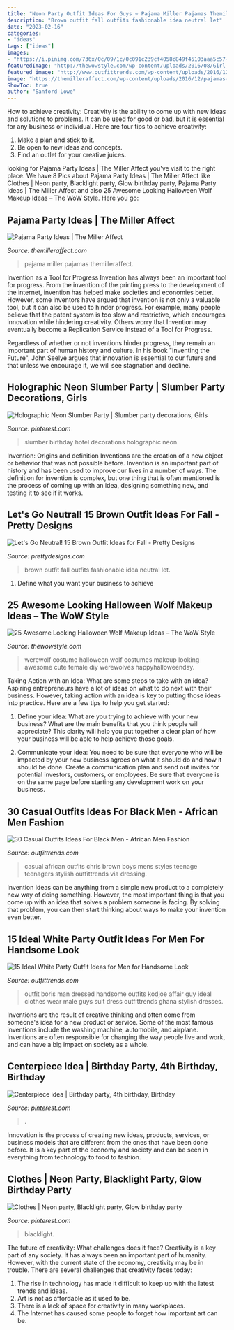 ```yaml
---
title: "Neon Party Outfit Ideas For Guys ~ Pajama Miller Pajamas Themilleraffect"
description: "Brown outfit fall outfits fashionable idea neutral let"
date: "2023-02-16"
categories:
- "ideas"
tags: ["ideas"]
images:
- "https://i.pinimg.com/736x/0c/09/1c/0c091c239cf4058c849f45103aaa5c57--centerpiece-ideas-centerpieces.jpg"
featuredImage: "http://thewowstyle.com/wp-content/uploads/2016/08/Girl-Werewolf-Costume-Ideas.jpg"
featured_image: "http://www.outfittrends.com/wp-content/uploads/2016/12/african-teenage-boys-casual-outfits-.jpg"
image: "https://themilleraffect.com/wp-content/uploads/2016/12/pajamas-75-800x534.jpg"
ShowToc: true
author: "Sanford Lowe"
---
```



How to achieve creativity:
Creativity is the ability to come up with new ideas and solutions to problems. It can be used for good or bad, but it is essential for any business or individual. Here are four tips to achieve creativity:
1. Make a plan and stick to it.
2. Be open to new ideas and concepts.
3. Find an outlet for your creative juices.

	

		
looking for Pajama Party Ideas | The Miller Affect you've visit to the right place. We have 8 Pics about Pajama Party Ideas | The Miller Affect like Clothes | Neon party, Blacklight party, Glow birthday party, Pajama Party Ideas | The Miller Affect and also 25 Awesome Looking Halloween Wolf Makeup Ideas – The WoW Style. Here you go:
		
    
## Pajama Party Ideas | The Miller Affect

<img loading=lazy src="https://themilleraffect.com/wp-content/uploads/2016/12/pajamas-75-800x534.jpg" onerror="this.onerror=null;this.src='https://tse3.mm.bing.net/th?id=OIP.mkLJYP1YOnzoBjqdsvyn2QHaE8&amp;pid=15.1';" alt="Pajama Party Ideas | The Miller Affect">

_Source: themilleraffect.com_

>pajama miller pajamas themilleraffect. 

	

Invention as a Tool for Progress
Invention has always been an important tool for progress. From the invention of the printing press to the development of the internet, invention has helped make societies and economies better. 
However, some inventors have argued that invention is not only a valuable tool, but it can also be used to hinder progress. For example, many people believe that the patent system is too slow and restrictive, which encourages innovation while hindering creativity. Others worry that Invention may eventually become a Replication Service instead of a Tool for Progress.

Regardless of whether or not inventions hinder progress, they remain an important part of human history and culture. In his book "Inventing the Future", John Seelye argues that innovation is essential to our future and that unless we encourage it, we will see stagnation and decline.

    
## Holographic Neon Slumber Party | Slumber Party Decorations, Girls

<img loading=lazy src="https://i.pinimg.com/736x/54/9c/c5/549cc5bc94be7af2ae37693ea0803171.jpg" onerror="this.onerror=null;this.src='https://tse2.mm.bing.net/th?id=OIP.hLUHcgQxy_f-REfDyZM7OgHaLH&amp;pid=15.1';" alt="Holographic Neon Slumber Party | Slumber party decorations, Girls">

_Source: pinterest.com_

>slumber birthday hotel decorations holographic neon. 

	

Invention: Origins and definition
Inventions are the creation of a new object or behavior that was not possible before. Invention is an important part of history and has been used to improve our lives in a number of ways. The definition for invention is complex, but one thing that is often mentioned is the process of coming up with an idea, designing something new, and testing it to see if it works.

    
## Let&#039;s Go Neutral! 15 Brown Outfit Ideas For Fall - Pretty Designs

<img loading=lazy src="http://www.prettydesigns.com/wp-content/uploads/2014/09/Fashionable-Brown-Outfit-Idea-for-Fall.jpg" onerror="this.onerror=null;this.src='https://tse2.mm.bing.net/th?id=OIP.g7HomAP3TkK73h86ICiUpQAAAA&amp;pid=15.1';" alt="Let&#039;s Go Neutral! 15 Brown Outfit Ideas for Fall - Pretty Designs">

_Source: prettydesigns.com_

>brown outfit fall outfits fashionable idea neutral let. 

	

1. Define what you want your business to achieve 

    
## 25 Awesome Looking Halloween Wolf Makeup Ideas – The WoW Style

<img loading=lazy src="http://thewowstyle.com/wp-content/uploads/2016/08/Girl-Werewolf-Costume-Ideas.jpg" onerror="this.onerror=null;this.src='https://tse4.mm.bing.net/th?id=OIP.fkSeVf6x6y4MVkQrBHLjsQHaJ6&amp;pid=15.1';" alt="25 Awesome Looking Halloween Wolf Makeup Ideas – The WoW Style">

_Source: thewowstyle.com_

>werewolf costume halloween wolf costumes makeup looking awesome cute female diy werewolves happyhalloweenday. 

	

Taking Action with an Idea: What are some steps to take with an idea?
Aspiring entrepreneurs have a lot of ideas on what to do next with their business. However, taking action with an idea is key to putting those ideas into practice. Here are a few tips to help you get started:
1. Define your idea: What are you trying to achieve with your new business? What are the main benefits that you think people will appreciate? This clarity will help you put together a clear plan of how your business will be able to help achieve those goals.

2. Communicate your idea: You need to be sure that everyone who will be impacted by your new business agrees on what it should do and how it should be done. Create a communication plan and send out invites for potential investors, customers, or employees. Be sure that everyone is on the same page before starting any development work on your business.


    
## 30 Casual Outfits Ideas For Black Men - African Men Fashion

<img loading=lazy src="http://www.outfittrends.com/wp-content/uploads/2016/12/african-teenage-boys-casual-outfits-.jpg" onerror="this.onerror=null;this.src='https://tse3.mm.bing.net/th?id=OIP.IeqhZToHRaucg7h5RFIhvQAAAA&amp;pid=15.1';" alt="30 Casual Outfits Ideas For Black Men - African Men Fashion">

_Source: outfittrends.com_

>casual african outfits chris brown boys mens styles teenage teenagers stylish outfittrends via dressing. 

	

Invention ideas can be anything from a simple new product to a completely new way of doing something. However, the most important thing is that you come up with an idea that solves a problem someone is facing. By solving that problem, you can then start thinking about ways to make your invention even better.

    
## 15 Ideal White Party Outfit Ideas For Men For Handsome Look

<img loading=lazy src="http://www.outfittrends.com/wp-content/uploads/2015/08/b742eb445e706abe89d239705bc83539.jpg" onerror="this.onerror=null;this.src='https://tse3.mm.bing.net/th?id=OIP._NT3gbHF0ZPsuvpa1NuEKAAAAA&amp;pid=15.1';" alt="15 Ideal White Party Outfit Ideas for Men for Handsome Look">

_Source: outfittrends.com_

>outfit boris man dressed handsome outfits kodjoe affair guy ideal clothes wear male guys suit dress outfittrends ghana stylish dresses. 

	

Inventions are the result of creative thinking and often come from someone's idea for a new product or service. Some of the most famous inventions include the washing machine, automobile, and airplane. Inventions are often responsible for changing the way people live and work, and can have a big impact on society as a whole.

    
## Centerpiece Idea | Birthday Party, 4th Birthday, Birthday

<img loading=lazy src="https://i.pinimg.com/736x/0c/09/1c/0c091c239cf4058c849f45103aaa5c57--centerpiece-ideas-centerpieces.jpg" onerror="this.onerror=null;this.src='https://tse1.mm.bing.net/th?id=OIP.gpvF3P75c9Lppv6ppRwdOwHaNK&amp;pid=15.1';" alt="Centerpiece idea | Birthday party, 4th birthday, Birthday">

_Source: pinterest.com_

>. 

	

Innovation is the process of creating new ideas, products, services, or business models that are different from the ones that have been done before. It is a key part of the economy and society and can be seen in everything from technology to food to fashion.

    
## Clothes | Neon Party, Blacklight Party, Glow Birthday Party

<img loading=lazy src="https://i.pinimg.com/736x/13/f6/12/13f6125162465b31933c601189f8e0bb--neon-party-outfits-glow-party-outfit.jpg" onerror="this.onerror=null;this.src='https://tse1.mm.bing.net/th?id=OIP.2zEYt7Nqf8e0BpVZn-LWkQHaHV&amp;pid=15.1';" alt="Clothes | Neon party, Blacklight party, Glow birthday party">

_Source: pinterest.com_

>blacklight. 

	

The future of creativity: What challenges does it face?
Creativity is a key part of any society. It has always been an important part of humanity. However, with the current state of the economy, creativity may be in trouble. There are several challenges that creativity faces today: 
1) The rise in technology has made it difficult to keep up with the latest trends and ideas. 
2) Art is not as affordable as it used to be. 
3) There is a lack of space for creativity in many workplaces. 
4) The Internet has caused some people to forget how important art can be.

